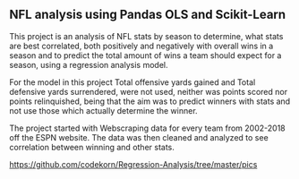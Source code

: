 ## NFL analysis using Pandas OLS and Scikit-Learn

This project is an analysis of NFL stats by season to determine, what stats are best correlated, both positively and negatively with overall wins in a season and to predict the total amount of wins a team should expect for a season, using a regression analysis model.

For the model in this project Total offensive yards gained and Total defensive yards surrendered, were not used, neither was points scored nor points relinquished, being that the aim was to predict winners with stats and not use those which actually determine the winner.

The project started with Webscraping data for every team from 2002-2018 off the ESPN website. The data was then cleaned and analyzed to see correlation between winning and other stats.

https://github.com/codekorn/Regression-Analysis/tree/master/pics
